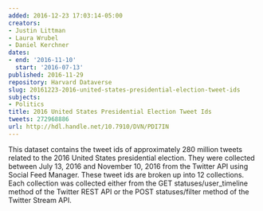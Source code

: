 ```yaml
---
added: 2016-12-23 17:03:14-05:00
creators:
- Justin Littman
- Laura Wrubel
- Daniel Kerchner
dates:
- end: '2016-11-10'
  start: '2016-07-13'
published: 2016-11-29
repository: Harvard Dataverse
slug: 20161223-2016-united-states-presidential-election-tweet-ids
subjects:
- Politics
title: 2016 United States Presidential Election Tweet Ids
tweets: 272968886
url: http://hdl.handle.net/10.7910/DVN/PDI7IN
---
```


This dataset contains the tweet ids of approximately 280 million tweets related to the 2016 United States presidential election. They were collected between July 13, 2016 and November 10, 2016 from the Twitter API using Social Feed Manager. These tweet ids are broken up into 12 collections. Each collection was collected either from the GET statuses/user_timeline method of the Twitter REST API or the POST statuses/filter method of the Twitter Stream API.
